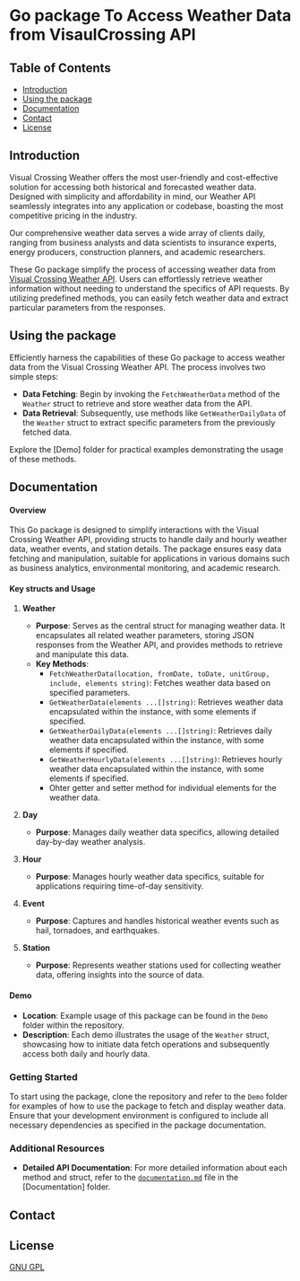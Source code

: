 # Go package To Access Weather Data from VisaulCrossing API

## Table of Contents
* [Introduction](#introduction)
* [Using the package](#using-the-package)
* [Documentation](#documentation)
* [Contact](#contact)
* [License](#license)

## Introduction
Visual Crossing Weather offers the most user-friendly and cost-effective solution for accessing both historical and forecasted weather data. Designed with simplicity and affordability in mind, our Weather API seamlessly integrates into any application or codebase, boasting the most competitive pricing in the industry.

Our comprehensive weather data serves a wide array of clients daily, ranging from business analysts and data scientists to insurance experts, energy producers, construction planners, and academic researchers.

These Go package simplify the process of accessing weather data from [Visual Crossing Weather API](https://www.visualcrossing.com/weather-api). Users can effortlessly retrieve weather information without needing to understand the specifics of API requests. By utilizing predefined methods, you can easily fetch weather data and extract particular parameters from the responses.

## Using the package
Efficiently harness the capabilities of these Go package to access weather data from the Visual Crossing Weather API. The process involves two simple steps:
* **Data Fetching**: Begin by invoking the `FetchWeatherData` method of the `Weather` struct to retrieve and store weather data from the API.
* **Data Retrieval**: Subsequently, use methods like `GetWeatherDailyData` of the `Weather` struct to extract specific parameters from the previously fetched data.

Explore the [Demo] folder for practical examples demonstrating the usage of these methods.

## Documentation
#### Overview
This Go package is designed to simplify interactions with the Visual Crossing Weather API, providing structs to handle daily and hourly weather data, weather events, and station details. The package ensures easy data fetching and manipulation, suitable for applications in various domains such as business analytics, environmental monitoring, and academic research.

#### Key structs and Usage

1. **Weather**
   - **Purpose**: Serves as the central struct for managing weather data. It encapsulates all related weather parameters, storing JSON responses from the Weather API, and provides methods to retrieve and manipulate this data.
   - **Key Methods**:
     - `FetchWeatherData(location, fromDate, toDate, unitGroup, include, elements string)`: Fetches weather data based on specified parameters.
     - `GetWeatherData(elements ...[]string)`: Retrieves weather data encapsulated within the instance, with some elements if specified.
     - `GetWeatherDailyData(elements ...[]string)`: Retrieves daily weather data encapsulated within the instance, with some elements if specified.
     - `GetWeatherHourlyData(elements ...[]string)`: Retrieves hourly weather data encapsulated within the instance, with some elements if specified.
     - Ohter getter and setter method for individual elements for the weather data.

2. **Day**
   - **Purpose**: Manages daily weather data specifics, allowing detailed day-by-day weather analysis.

3. **Hour**
   - **Purpose**: Manages hourly weather data specifics, suitable for applications requiring time-of-day sensitivity.

4. **Event**
   - **Purpose**: Captures and handles historical weather events such as hail, tornadoes, and earthquakes.

5. **Station**
   - **Purpose**: Represents weather stations used for collecting weather data, offering insights into the source of data.

#### Demo
- **Location**: Example usage of this package can be found in the `Demo` folder within the repository.
- **Description**: Each demo illustrates the usage of the `Weather` struct, showcasing how to initiate data fetch operations and subsequently access both daily and hourly data.

### Getting Started
To start using the package, clone the repository and refer to the `Demo` folder for examples of how to use the package to fetch and display weather data. Ensure that your development environment is configured to include all necessary dependencies as specified in the package documentation.

### Additional Resources
- **Detailed API Documentation**: For more detailed information about each method and struct, refer to the [`documentation.md`](./Documentation/documentation.md) file in the [Documentation] folder.

## Contact


## License
[GNU GPL](LICENSE.txt)
